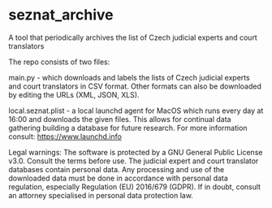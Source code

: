 # seznat_archive
A tool that periodically archives the list of Czech judicial experts and court translators

The repo consists of two files: 

main.py - which downloads and labels the lists of Czech judicial experts and court translators in CSV format. Other formats can also be downloaded by editing the URLs (XML, JSON, XLS).

local.seznat.plist - a local launchd agent for MacOS which runs every day at 16:00 and downloads the given files. This allows for continual data gathering building a database for future research. For more information consult: https://www.launchd.info

Legal warnings:
The software is protected by a GNU General Public License v3.0. Consult the terms before use.
The judicial expert and court translator databases contain personal data. Any processing and use of the downloaded data must be done in accordance with personal data regulation, especially Regulation (EU) 2016/679 (GDPR). If in doubt, consult an attorney specialised in personal data protection law.
